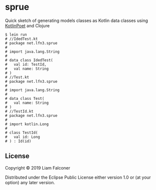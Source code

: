 # sprue

Quick sketch of generating models classes as Kotlin data classes using [KotlinPoet](https://github.com/square/kotlinpoet)
and Clojure

```shell script
$ lein run
# //IdedTest.kt
# package net.lfn3.sprue
# 
# import java.lang.String
# 
# data class IdedTest(
#   val id: TestId,
#   val name: String
# )
# //Test.kt
# package net.lfn3.sprue
# 
# import java.lang.String
# 
# data class Test(
#   val name: String
# )
# //TestId.kt
# package net.lfn3.sprue
# 
# import kotlin.Long
# 
# class TestId(
#   val id: Long
# ) : Id(id)
```

## License

Copyright © 2019 Liam Falconer

Distributed under the Eclipse Public License either version 1.0 or (at
your option) any later version.
